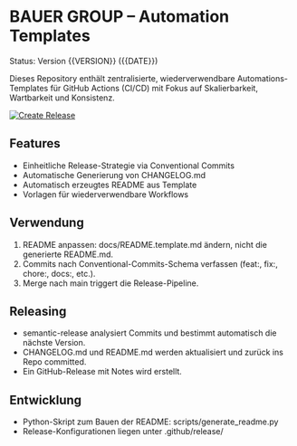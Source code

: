 # BAUER GROUP – Automation Templates

Status: Version {{VERSION}} ({{DATE}})

Dieses Repository enthält zentralisierte, wiederverwendbare Automations-Templates für GitHub Actions (CI/CD) mit Fokus auf Skalierbarkeit, Wartbarkeit und Konsistenz.

[![Create Release](https://github.com/bauer-group/automation-templates/actions/workflows/release-please.yml/badge.svg)](https://github.com/bauer-group/automation-templates/actions/workflows/release-please.yml)

## Features
- Einheitliche Release-Strategie via Conventional Commits
- Automatische Generierung von CHANGELOG.md
- Automatisch erzeugtes README aus Template
- Vorlagen für wiederverwendbare Workflows

## Verwendung
1. README anpassen: docs/README.template.md ändern, nicht die generierte README.md.
2. Commits nach Conventional-Commits-Schema verfassen (feat:, fix:, chore:, docs:, etc.).
3. Merge nach main triggert die Release-Pipeline.

## Releasing
- semantic-release analysiert Commits und bestimmt automatisch die nächste Version.
- CHANGELOG.md und README.md werden aktualisiert und zurück ins Repo committed.
- Ein GitHub-Release mit Notes wird erstellt.

## Entwicklung
- Python-Skript zum Bauen der README: scripts/generate_readme.py
- Release-Konfigurationen liegen unter .github/release/